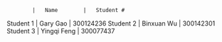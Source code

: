 			|	Name		|	Student #   
Student 1	| Gary 	Gao 	|	300124236
Student 2	| Binxuan Wu	|	300142301
Student 3	| Yingqi Feng 	|	300077437


